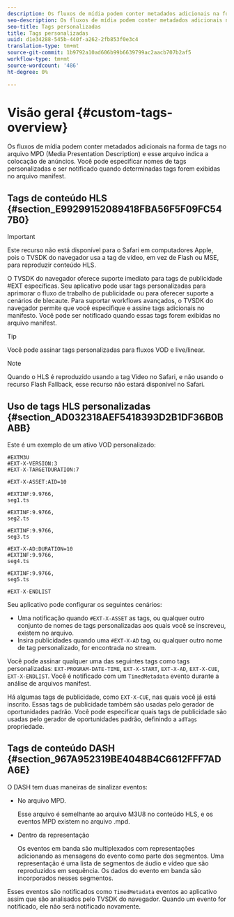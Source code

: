 ```yaml
---
description: Os fluxos de mídia podem conter metadados adicionais na forma de tags no arquivo MPD (Media Presentation Description) e esse arquivo indica a colocação de anúncios. Você pode especificar nomes de tags personalizadas e ser notificado quando determinadas tags forem exibidas no arquivo manifest.
seo-description: Os fluxos de mídia podem conter metadados adicionais na forma de tags no arquivo MPD (Media Presentation Description) e esse arquivo indica a colocação de anúncios. Você pode especificar nomes de tags personalizadas e ser notificado quando determinadas tags forem exibidas no arquivo manifest.
seo-title: Tags personalizadas
title: Tags personalizadas
uuid: d1e34288-545b-440f-a262-2fb853f0e3c4
translation-type: tm+mt
source-git-commit: 1b9792a10ad606b99b6639799ac2aacb707b2af5
workflow-type: tm+mt
source-wordcount: '486'
ht-degree: 0%

---
```



# Visão geral {#custom-tags-overview}

Os fluxos de mídia podem conter metadados adicionais na forma de tags no arquivo MPD (Media Presentation Description) e esse arquivo indica a colocação de anúncios. Você pode especificar nomes de tags personalizadas e ser notificado quando determinadas tags forem exibidas no arquivo manifest.

## Tags de conteúdo HLS {#section_E99299152089418FBA56F5F09FC547B0}

>[!IMPORTANT]
>
>Este recurso não está disponível para o Safari em computadores Apple, pois o TVSDK do navegador usa a tag de vídeo, em vez de Flash ou MSE, para reproduzir conteúdo HLS.

O TVSDK do navegador oferece suporte imediato para tags de publicidade #EXT específicas. Seu aplicativo pode usar tags personalizadas para aprimorar o fluxo de trabalho de publicidade ou para oferecer suporte a cenários de blecaute. Para suportar workflows avançados, o TVSDK do navegador permite que você especifique e assine tags adicionais no manifesto. Você pode ser notificado quando essas tags forem exibidas no arquivo manifest.

>[!TIP]
>
>Você pode assinar tags personalizadas para fluxos VOD e live/linear.

>[!NOTE]
>
>Quando o HLS é reproduzido usando a tag Vídeo no Safari, e não usando o recurso Flash Fallback, esse recurso não estará disponível no Safari.

## Uso de tags HLS personalizadas {#section_AD032318AEF5418393D2B1DF36B0BABB}

Este é um exemplo de um ativo VOD personalizado:

```
#EXTM3U
#EXT-X-VERSION:3
#EXT-X-TARGETDURATION:7
 
#EXT-X-ASSET:AID=10
 
#EXTINF:9.9766,
seg1.ts
 
#EXTINF:9.9766,
seg2.ts
 
#EXTINF:9.9766,
seg3.ts
 
#EXT-X-AD:DURATION=10
#EXTINF:9.9766,
seg4.ts
 
#EXTINF:9.9766,
seg5.ts
 
#EXT-X-ENDLIST
```

Seu aplicativo pode configurar os seguintes cenários:

* Uma notificação quando `#EXT-X-ASSET` as tags, ou qualquer outro conjunto de nomes de tags personalizadas aos quais você se inscreveu, existem no arquivo.
* Insira publicidades quando uma `#EXT-X-AD` tag, ou qualquer outro nome de tag personalizado, for encontrada no stream.

Você pode assinar qualquer uma das seguintes tags como tags personalizadas: `EXT-PROGRAM-DATE-TIME`, `EXT-X-START`, `EXT-X-AD`, `EXT-X-CUE`, `EXT-X-ENDLIST`. Você é notificado com um `TimedMetadata` evento durante a análise de arquivos manifest.

Há algumas tags de publicidade, como `EXT-X-CUE`, nas quais você já está inscrito. Essas tags de publicidade também são usadas pelo gerador de oportunidades padrão. Você pode especificar quais tags de publicidade são usadas pelo gerador de oportunidades padrão, definindo a `adTags` propriedade.

## Tags de conteúdo DASH {#section_967A952319BE4048B4C6612FFF7ADA6E}

O DASH tem duas maneiras de sinalizar eventos:

* No arquivo MPD.

   Esse arquivo é semelhante ao arquivo M3U8 no conteúdo HLS, e os eventos MPD existem no arquivo .mpd.
* Dentro da representação

   Os eventos em banda são multiplexados com representações adicionando as mensagens do evento como parte dos segmentos. Uma representação é uma lista de segmentos de áudio e vídeo que são reproduzidos em sequência. Os dados do evento em banda são incorporados nesses segmentos.

Esses eventos são notificados como `TimedMetadata` eventos ao aplicativo assim que são analisados pelo TVSDK do navegador. Quando um evento for notificado, ele não será notificado novamente.
